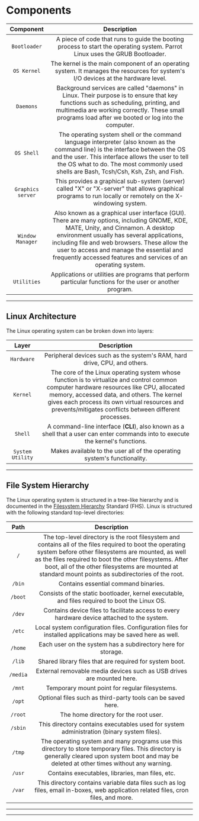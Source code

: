 # Components

|   **Component**   |                                                                                                                                                                 **Description**                                                                                                                                                                 |
| :---------------: | :---------------------------------------------------------------------------------------------------------------------------------------------------------------------------------------------------------------------------------------------------------------------------------------------------------------------------------------------: |
|   `Bootloader`    |                                                                                                          A piece of code that runs to guide the booting process to start the operating system. Parrot Linux uses the GRUB Bootloader.                                                                                                           |
|    `OS Kernel`    |                                                                                                        The kernel is the main component of an operating system. It manages the resources for system's I/O devices at the hardware level.                                                                                                        |
|     `Daemons`     |                                                    Background services are called "daemons" in Linux. Their purpose is to ensure that key functions such as scheduling, printing, and multimedia are working correctly. These small programs load after we booted or log into the computer.                                                     |
|    `OS Shell`     |                                  The operating system shell or the command language interpreter (also known as the command line) is the interface between the OS and the user. This interface allows the user to tell the OS what to do. The most commonly used shells are Bash, Tcsh/Csh, Ksh, Zsh, and Fish.                                  |
| `Graphics server` |                                                                                           This provides a graphical sub-system (server) called "X" or "X-server" that allows graphical programs to run locally or remotely on the X-windowing system.                                                                                           |
| `Window Manager`  | Also known as a graphical user interface (GUI). There are many options, including GNOME, KDE, MATE, Unity, and Cinnamon. A desktop environment usually has several applications, including file and web browsers. These allow the user to access and manage the essential and frequently accessed features and services of an operating system. |
|    `Utilities`    |                                                                                                                    Applications or utilities are programs that perform particular functions for the user or another program.                                                                                                                    |

---

## Linux Architecture

The Linux operating system can be broken down into layers:

|    **Layer**     |                                                                                                                                          **Description**                                                                                                                                           |
| :--------------: | :------------------------------------------------------------------------------------------------------------------------------------------------------------------------------------------------------------------------------------------------------------------------------------------------: |
|    `Hardware`    |                                                                                                             Peripheral devices such as the system's RAM, hard drive, CPU, and others.                                                                                                              |
|     `Kernel`     | The core of the Linux operating system whose function is to virtualize and control common computer hardware resources like CPU, allocated memory, accessed data, and others. The kernel gives each process its own virtual resources and prevents/mitigates conflicts between different processes. |
|     `Shell`      |                                                                                  A command-line interface (**CLI**), also known as a shell that a user can enter commands into to execute the kernel's functions.                                                                                  |
| `System Utility` |                                                                                                              Makes available to the user all of the operating system's functionality.                                                                                                              |

---

## File System Hierarchy

The Linux operating system is structured in a tree-like hierarchy and is documented in the [Filesystem Hierarchy](http://www.pathname.com/fhs/) Standard (FHS). Linux is structured with the following standard top-level directories:

| **Path** |                                                                                                                                                          **Description**                                                                                                                                                           |
| :------: | :--------------------------------------------------------------------------------------------------------------------------------------------------------------------------------------------------------------------------------------------------------------------------------------------------------------------------------: |
|   `/`    | The top-level directory is the root filesystem and contains all of the files required to boot the operating system before other filesystems are mounted, as well as the files required to boot the other filesystems. After boot, all of the other filesystems are mounted at standard mount points as subdirectories of the root. |
|  `/bin`  |                                                                                                                                                Contains essential command binaries.                                                                                                                                                |
| `/boot`  |                                                                                                                   Consists of the static bootloader, kernel executable, and files required to boot the Linux OS.                                                                                                                   |
|  `/dev`  |                                                                                                                    Contains device files to facilitate access to every hardware device attached to the system.                                                                                                                     |
|  `/etc`  |                                                                                                            Local system configuration files. Configuration files for installed applications may be saved here as well.                                                                                                             |
| `/home`  |                                                                                                                                    Each user on the system has a subdirectory here for storage.                                                                                                                                    |
|  `/lib`  |                                                                                                                                      Shared library files that are required for system boot.                                                                                                                                       |
| `/media` |                                                                                                                               External removable media devices such as USB drives are mounted here.                                                                                                                                |
|  `/mnt`  |                                                                                                                                           Temporary mount point for regular filesystems.                                                                                                                                           |
|  `/opt`  |                                                                                                                                    Optional files such as third-party tools can be saved here.                                                                                                                                     |
| `/root`  |                                                                                                                                               The home directory for the root user.                                                                                                                                                |
| `/sbin`  |                                                                                                                     This directory contains executables used for system administration (binary system files).                                                                                                                      |
|  `/tmp`  |                                                                  The operating system and many programs use this directory to store temporary files. This directory is generally cleared upon system boot and may be deleted at other times without any warning.                                                                   |
|  `/usr`  |                                                                                                                                          Contains executables, libraries, man files, etc.                                                                                                                                          |
|  `/var`  |                                                                                                This directory contains variable data files such as log files, email in-boxes, web application related files, cron files, and more.                                                                                                 |

---


---

